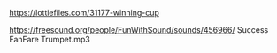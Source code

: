 https://lottiefiles.com/31177-winning-cup

https://freesound.org/people/FunWithSound/sounds/456966/
Success FanFare Trumpet.mp3
